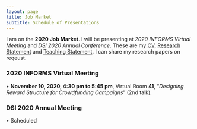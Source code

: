```yaml
---
layout: page
title: Job Market
subtitle: Schedule of Presentations
---
```


I am on the **2020 Job Market**. I will be presenting at *2020 INFORMS Virtual Meeting* and *DSI 2020 Annual Conference*. These are my [CV](https://drive.google.com/file/d/1Fu2OzbBZbp10vbxTjxKYcSF-b2y0LDkd/view?usp=sharing), [Research Statement](https://drive.google.com/file/d/1MaN-eJLWU3n8QYe6zc5hCCtrubrD0aVD/view?usp=sharing) and [Teaching Statement](https://drive.google.com/file/d/1HySroIrA78BWHwNt41104Z45hRUpCinM/view?usp=sharing). I can share my research papers on reqeust.

### 2020 INFORMS Virtual Meeting

•	**November 10, 2020, 4:30 pm to 5:45 pm**, Virtual Room **41**, “*Designing Reward Structure for Crowdfunding Campaigns*” (2nd talk).

### DSI 2020 Annual Meeting

•	Scheduled


